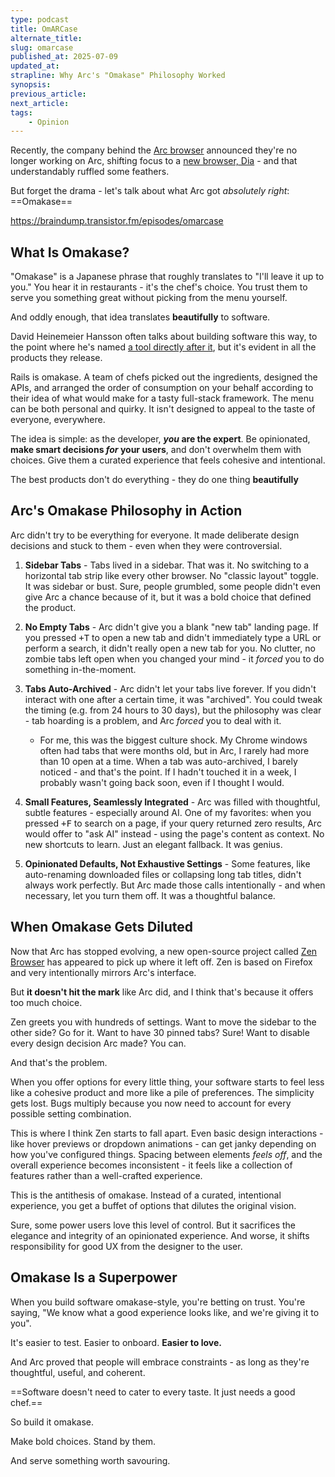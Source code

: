```yaml
---
type: podcast
title: OmARCase
alternate_title:
slug: omarcase
published_at: 2025-07-09
updated_at:
strapline: Why Arc's "Omakase" Philosophy Worked
synopsis:
previous_article:
next_article:
tags:
    - Opinion
---
```


Recently, the company behind the [Arc browser](https://arc.net/) announced they're no longer working on Arc, shifting focus to a [new browser, Dia](https://www.diabrowser.com/) - and that understandably ruffled some feathers.

But forget the drama - let's talk about what Arc got _absolutely right_: ==Omakase==

<https://braindump.transistor.fm/episodes/omarcase>

## What Is Omakase?

"Omakase" is a Japanese phrase that roughly translates to "I'll leave it up to you." You hear it in restaurants - it's the chef's choice. You trust them to serve you something great without picking from the menu yourself.

And oddly enough, that idea translates **beautifully** to software.

David Heinemeier Hansson often talks about building software this way, to the point where he's named [a tool directly after it](https://omakub.org/), but it's evident in all the products they release.

<x-quote name="David Heinemeir Hansson" title="Rails is omakase" source-url="https://dhh.dk/2012/rails-is-omakase.html">Rails is omakase. A team of chefs picked out the ingredients, designed the APIs, and arranged the order of consumption on your behalf according to their idea of what would make for a tasty full-stack framework. The menu can be both personal and quirky. It isn't designed to appeal to the taste of everyone, everywhere.</x-quote>

The idea is simple: as the developer, **_you_ are the expert**. Be opinionated, **make smart decisions _for_ your users**, and don't overwhelm them with choices. Give them a curated experience that feels cohesive and intentional.

<x-thought>The best products don't do everything - they do one thing **beautifully**</x-thought>

## Arc's Omakase Philosophy in Action

Arc didn't try to be everything for everyone. It made deliberate design decisions and stuck to them - even when they were controversial.

1. **Sidebar Tabs** - Tabs lived in a sidebar. That was it. No switching to a horizontal tab strip like every other browser. No "classic layout" toggle. It was sidebar or bust. Sure, people grumbled, some people didn't even give Arc a chance because of it, but it was a bold choice that defined the product.

2. **No Empty Tabs** - Arc didn't give you a blank "new tab" landing page. If you pressed <kbd><x-keyboard-cmd />+T</kbd> to open a new tab and didn't immediately type a URL or perform a search, it didn't really open a new tab for you. No clutter, no zombie tabs left open when you changed your mind - it _forced_ you to do something in-the-moment.

3. **Tabs Auto-Archived** - Arc didn't let your tabs live forever. If you didn't interact with one after a certain time, it was "archived". You could tweak the timing (e.g. from 24 hours to 30 days), but the philosophy was clear - tab hoarding is a problem, and Arc _forced_ you to deal with it.
    - For me, this was the biggest culture shock. My Chrome windows often had tabs that were months old, but in Arc, I rarely had more than 10 open at a time. When a tab was auto-archived, I barely noticed - and that's the point. If I hadn't touched it in a week, I probably wasn't going back soon, even if I thought I would.

4. **Small Features, Seamlessly Integrated** - Arc was filled with thoughtful, subtle features - especially around AI. One of my favorites: when you pressed <kbd><x-keyboard-cmd />+F</kbd> to search on a page, if your query returned zero results, Arc would offer to "ask AI" instead - using the page's content as context. No new shortcuts to learn. Just an elegant fallback. It was genius.

5. **Opinionated Defaults, Not Exhaustive Settings** - Some features, like auto-renaming downloaded files or collapsing long tab titles, didn't always work perfectly. But Arc made those calls intentionally - and when necessary, let you turn them off. It was a thoughtful balance.

## When Omakase Gets Diluted

Now that Arc has stopped evolving, a new open-source project called [Zen Browser](https://zen-browser.app/) has appeared to pick up where it left off. Zen is based on Firefox and very intentionally mirrors Arc's interface.

But **it doesn't hit the mark** like Arc did, and I think that's because it offers too much choice.

Zen greets you with hundreds of settings. Want to move the sidebar to the other side? Go for it. Want to have 30 pinned tabs? Sure! Want to disable every design decision Arc made? You can.

And that's the problem.

When you offer options for every little thing, your software starts to feel less like a cohesive product and more like a pile of preferences. The simplicity gets lost. Bugs multiply because you now need to account for every possible setting combination.

This is where I think Zen starts to fall apart. Even basic design interactions - like hover previews or dropdown animations - can get janky depending on how you've configured things. Spacing between elements _feels off_, and the overall experience becomes inconsistent - it feels like a collection of features rather than a well-crafted experience.

This is the antithesis of omakase. Instead of a curated, intentional experience, you get a buffet of options that dilutes the original vision.

Sure, some power users love this level of control. But it sacrifices the elegance and integrity of an opinionated experience. And worse, it shifts responsibility for good UX from the designer to the user.

## Omakase Is a Superpower

When you build software omakase-style, you're betting on trust. You're saying, "We know what a good experience looks like, and we're giving it to you".

It's easier to test. Easier to onboard. **Easier to love.**

And Arc proved that people will embrace constraints - as long as they're thoughtful, useful, and coherent.

==Software doesn't need to cater to every taste. It just needs a good chef.==

So build it omakase.

Make bold choices. Stand by them.

And serve something worth savouring.
